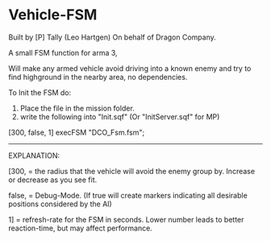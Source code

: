 # Vehicle-FSM

Built by [P] Tally (Leo Hartgen) On behalf of Dragon Company.

A small FSM function for arma 3,

Will make any armed vehicle avoid driving into a known enemy and try to find highground in the nearby area, no dependencies.

To Init the FSM do:

1) Place the file in the mission folder.
2) write the following into "Init.sqf"   (Or "InitServer.sqf" for MP)

[300, false, 1] execFSM "DCO_Fsm.fsm";


-------------------------------------------------------------------
EXPLANATION:

[300,   = the radius that the vehicle will avoid the enemy group by. Increase or decrease as you see fit.


false,  = Debug-Mode. (If true will create markers indicating all desirable positions considered by the AI)


1]      = refresh-rate for the FSM in seconds. Lower number leads to better reaction-time, but may affect performance.
